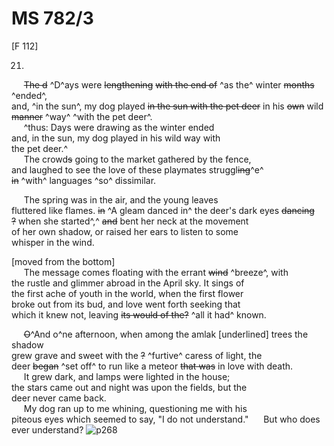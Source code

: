 # MS 782/3

[F 112]

21.


&nbsp;&nbsp;&nbsp;&nbsp;&nbsp;~~The d~~ ^D^ays were ~~lengthening~~ ~~with the end of~~ ^as the^ winter ~~months~~ ^ended^, \
and, ^in the sun^, my dog played ~~in the sun with the pet deer~~ in his ~~own~~ wild ~~manner~~ ^way^ ^with the pet deer^. \
&nbsp;&nbsp;&nbsp;&nbsp;&nbsp;^thus: Days were drawing as the winter ended \
and, in the sun, my dog played in his wild way with \
the pet deer.^ \
&nbsp;&nbsp;&nbsp;&nbsp;&nbsp;The crowd~~s~~ going to the market gathered by the fence, \
and laughed to see the love of these playmates struggl~~ing~~^e^ \
~~in~~ ^with^ languages ^so^ dissimilar. 

&nbsp;&nbsp;&nbsp;&nbsp;&nbsp;The spring was in the air, and the young leaves \
fluttered like flames. ~~in~~ ^A gleam danced in^ the deer's dark eyes ~~dancing~~ \
~~?~~ when she started^,^ ~~and~~ bent her neck at the movement \
of her own shadow, or raised her ears to listen to some \
whisper in the wind. 

[moved from the bottom] \
&nbsp;&nbsp;&nbsp;&nbsp;&nbsp;The message comes floating with the errant ~~wind~~ ^breeze^, with \
the rustle and glimmer abroad in the April sky. It sings of \
the first ache of youth in the world, when the first flower \
broke out from its bud, and love went forth seeking that \
which it knew not, leaving ~~its would of the?~~ ^all it had^ known. 

&nbsp;&nbsp;&nbsp;&nbsp;&nbsp;~~O~~^And o^ne afternoon, when among the amlak [underlined] trees the shadow \
grew grave and sweet with the ~~?~~ ^furtive^ caress of light, the \
deer ~~began~~ ^set off^ to run like a meteor ~~that was~~ in love with death. \
&nbsp;&nbsp;&nbsp;&nbsp;&nbsp;It grew dark, and lamps were lighted in the house; \
the stars came out and night was upon the fields, but the \
deer never came back. \
&nbsp;&nbsp;&nbsp;&nbsp;&nbsp;My dog ran up to me whining, questioning me with his \
piteous eyes which seemed to say, "I do not understand."
&nbsp;&nbsp;&nbsp;&nbsp;&nbsp;But who does ever understand?
![p268](MS782_3-268.jpg)
